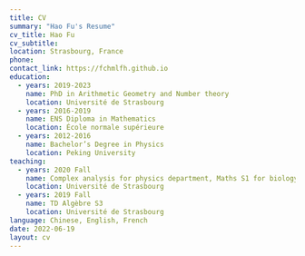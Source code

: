 ```yaml
---
title: CV
summary: "Hao Fu's Resume"
cv_title: Hao Fu
cv_subtitle: 
location: Strasbourg, France
phone: 
contact_link: https://fchmlfh.github.io
education:
  - years: 2019-2023
    name: PhD in Arithmetic Geometry and Number theory
    location: Université de Strasbourg
  - years: 2016-2019
    name: ENS Diploma in Mathematics
    location: École normale supérieure
  - years: 2012-2016
    name: Bachelor’s Degree in Physics
    location: Peking University
teaching:
  - years: 2020 Fall
    name: Complex analysis for physics department, Maths S1 for biology department
    location: Université de Strasbourg
  - years: 2019 Fall
    name: TD Algèbre S3
    location: Université de Strasbourg
language: Chinese, English, French
date: 2022-06-19
layout: cv
---
```

